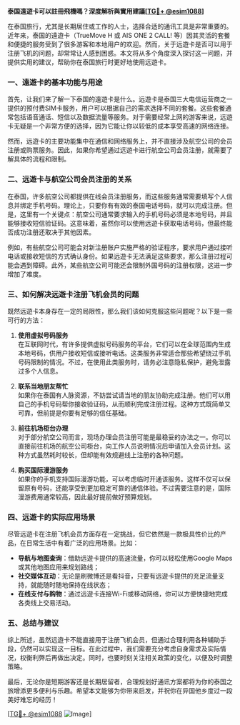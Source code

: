 **泰国遠遊卡可以註冊飛機嗎？深度解析與實用建議[[TG💪+ @esim1088](https://t.me/s/esim1088)]**

在泰国旅行，尤其是长期居住或工作的人士，选择合适的通讯工具是非常重要的。近年来，泰国的遠遊卡（TrueMove H 或 AIS ONE 2 CALL! 等）因其灵活的套餐和便捷的服务受到了很多游客和本地用户的欢迎。然而，关于远遊卡是否可以用于注册飞机的问题，却常常让人感到困惑。本文将从多个角度深入探讨这一问题，并提供实用的建议，帮助你在泰国旅行时更好地使用远遊卡。

### 一、遠遊卡的基本功能与用途

首先，让我们来了解一下泰国的遠遊卡是什么。远遊卡是泰国三大电信运营商之一提供的预付费SIM卡服务，用户可以根据自己的需求选择不同的套餐。这些套餐通常包括语音通话、短信以及数据流量等服务。对于需要经常上网的游客来说，远遊卡无疑是一个非常方便的选择，因为它能让你以较低的成本享受高速的网络连接。

然而，远遊卡的主要功能集中在通信和网络服务上，并不直接涉及航空公司的会员注册或购票服务。因此，如果你希望通过远遊卡进行航空公司会员注册，就需要了解具体的流程和限制。

### 二、远遊卡与航空公司会员注册的关系

在泰国，许多航空公司都提供在线会员注册服务，而这些服务通常需要填写个人信息并绑定手机号码。理论上，只要你有有效的泰国电话号码，就可以完成注册。但是，这里有一个关键点：航空公司通常要求输入的手机号码必须是本地号码，并且能够接收短信验证码。这意味着，虽然你可以使用远遊卡获取电话号码，但最终能否成功注册还取决于其他因素。

例如，有些航空公司可能会对新注册账户实施严格的验证程序，要求用户通过接听电话或接收短信的方式确认身份。如果远遊卡无法满足这些要求，那么注册过程可能会遇到障碍。此外，某些航空公司可能还会限制外国号码的注册权限，这进一步增加了难度。

### 三、如何解决远遊卡注册飞机会员的问题

既然远遊卡本身存在一定的局限性，那么我们该如何克服这些问题呢？以下是一些可行的方法：

1. **使用虚拟号码服务**  
   在互联网时代，有许多提供虚拟号码服务的平台，它们可以在全球范围内生成本地号码，供用户接收短信或接听电话。这类服务非常适合那些希望绕过手机号码限制的情况。不过，在使用此类服务时，请务必注意隐私保护，避免泄露过多个人信息。

2. **联系当地朋友帮忙**  
   如果你在泰国有人脉资源，不妨尝试请当地的朋友协助完成注册。他们可以用自己的手机号码帮你接收验证码，从而顺利完成注册过程。这种方式既简单又可靠，但前提是你要有足够的信任基础。

3. **前往机场柜台办理**  
   对于部分航空公司而言，现场办理会员注册可能是最稳妥的办法之一。你可以直接前往机场的航空公司柜台，向工作人员说明情况后申请加入会员计划。这种方式虽然耗时较长，但却能有效规避线上注册的各种问题。

4. **购买国际漫游服务**  
   如果你的手机支持国际漫游功能，可以考虑临时开通该服务。这样不仅可以保留原有号码，还能享受到更加稳定可靠的通信体验。不过需要注意的是，国际漫游费用通常较高，因此最好提前做好预算规划。

### 四、远遊卡的实际应用场景

尽管远遊卡在注册飞机会员方面存在一定挑战，但它依然是一款极具性价比的产品，在日常生活中有着广泛的应用场景。比如：

- **导航与地图查询**：借助远遊卡提供的高速流量，你可以轻松使用Google Maps或其他地图应用来规划路线；
- **社交媒体互动**：无论是刷微博还是看抖音，只要有远遊卡提供的充足流量支持，就能随时随地保持在线状态；
- **在线支付与购物**：通过远遊卡连接Wi-Fi或移动网络，你可以方便快捷地完成各类线上交易活动。

### 五、总结与建议

综上所述，虽然远遊卡不能直接用于注册飞机会员，但通过合理利用各种辅助手段，仍然可以实现这一目标。在此过程中，我们需要充分考虑自身需求及实际情况，权衡利弊后再做出决定。同时，也要时刻关注相关政策的变化，以便及时调整策略。

最后，无论你是短期游客还是长期居留者，合理规划好通讯方案都将为你的泰国之旅增添更多便利与乐趣。希望本文能够为你带来启发，并祝你在异国他乡度过一段美好难忘的经历！

[[TG💪+ @esim1088](https://t.me/s/esim1088) ![Image](https://i.postimg.cc/4NQfJmqS/Snipaste-2025-05-13-00-14-12.png)]